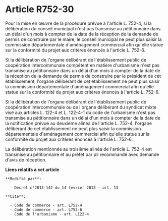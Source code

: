 # Article R752-30

Pour la mise en œuvre de la procédure prévue à l'article L. 752-4, si la délibération du conseil municipal n'est pas
transmise au pétitionnaire dans un délai d'un mois à compter de la date de la réception de la demande de permis de construire
par le maire, le conseil municipal ne peut plus saisir la commission départementale d'aménagement commercial afin qu'elle
statue sur la conformité du projet aux critères énoncés à l'article L. 752-6. 

Si la délibération de l'organe délibérant de l'établissement public de coopération intercommunale compétent en matière
d'urbanisme n'est pas transmise au pétitionnaire dans un délai d'un mois à compter de la date de la réception de la demande
de permis de construire par le président de cet établissement, l'organe délibérant de cet établissement ne peut plus saisir
la commission départementale d'aménagement commercial afin qu'elle statue sur la conformité du projet aux critères énoncés à
l'article L. 752-6. 

Si la délibération de l'organe délibérant de l'établissement public de coopération intercommunale ou de l'organe délibérant
du syndicat mixte visé        aux articles L. 122-4 et L. 122-4-1 du code de l'urbanisme n'est pas transmise au pétitionnaire
dans un délai d'un mois à compter de la date de la notification prévue au deuxième alinéa de l'article L. 752-4, l'organe
délibérant de cet établissement ne peut plus saisir la commission départementale d'aménagement commercial afin qu'elle statue
sur la conformité du projet aux critères énoncés à l'article L. 752-6. 

La délibération mentionnée au troisième alinéa de l'article L. 752-4 est transmise au pétitionnaire et au préfet par pli
recommandé avec demande d'avis de réception.

**Liens relatifs à cet article**

	**Modifié par**:

	  - Décret n°2013-142 du 14 février 2013 - art. 13

	**Cite**:

	  - Code de commerce - art. L752-4
	  - Code de commerce - art. L752-6
	  - Code de l'urbanisme - art. L122-4
